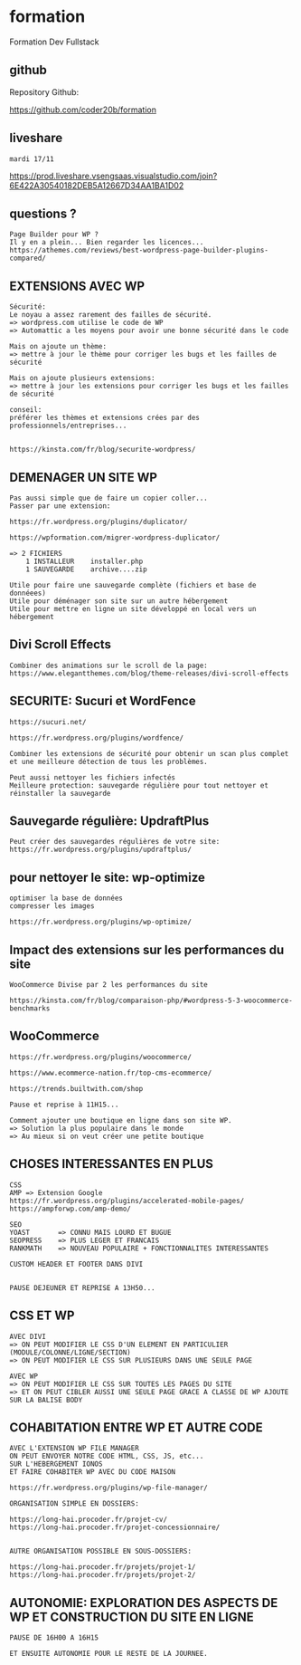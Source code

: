 # formation

Formation Dev Fullstack

## github

Repository Github:

https://github.com/coder20b/formation

## liveshare

    mardi 17/11

https://prod.liveshare.vsengsaas.visualstudio.com/join?6E422A30540182DEB5A12667D34AA1BA1D02

## questions ?

    Page Builder pour WP ?
    Il y en a plein... Bien regarder les licences...
    https://athemes.com/reviews/best-wordpress-page-builder-plugins-compared/


## EXTENSIONS AVEC WP

    Sécurité:
    Le noyau a assez rarement des failles de sécurité.
    => wordpress.com utilise le code de WP
    => Automattic a les moyens pour avoir une bonne sécurité dans le code

    Mais on ajoute un thème:
    => mettre à jour le thème pour corriger les bugs et les failles de sécurité

    Mais on ajoute plusieurs extensions:
    => mettre à jour les extensions pour corriger les bugs et les failles de sécurité

    conseil:
    préférer les thèmes et extensions crées par des professionnels/entreprises...


    https://kinsta.com/fr/blog/securite-wordpress/


## DEMENAGER UN SITE WP

    Pas aussi simple que de faire un copier coller...
    Passer par une extension:

    https://fr.wordpress.org/plugins/duplicator/

    https://wpformation.com/migrer-wordpress-duplicator/

    => 2 FICHIERS
        1 INSTALLEUR    installer.php
        1 SAUVEGARDE    archive....zip

    Utile pour faire une sauvegarde complète (fichiers et base de donnéees)
    Utile pour déménager son site sur un autre hébergement
    Utile pour mettre en ligne un site développé en local vers un hébergement


## Divi Scroll Effects

    Combiner des animations sur le scroll de la page:
    https://www.elegantthemes.com/blog/theme-releases/divi-scroll-effects


## SECURITE: Sucuri et WordFence

    https://sucuri.net/

    https://fr.wordpress.org/plugins/wordfence/

    Combiner les extensions de sécurité pour obtenir un scan plus complet
    et une meilleure détection de tous les problèmes.

    Peut aussi nettoyer les fichiers infectés
    Meilleure protection: sauvegarde régulière pour tout nettoyer et réinstaller la sauvegarde

## Sauvegarde régulière: UpdraftPlus

    Peut créer des sauvegardes régulières de votre site:
    https://fr.wordpress.org/plugins/updraftplus/

## pour nettoyer le site: wp-optimize

    optimiser la base de données
    compresser les images

    https://fr.wordpress.org/plugins/wp-optimize/

## Impact des extensions sur les performances du site

    WooCommerce Divise par 2 les performances du site

    https://kinsta.com/fr/blog/comparaison-php/#wordpress-5-3-woocommerce-benchmarks


## WooCommerce

    https://fr.wordpress.org/plugins/woocommerce/

    https://www.ecommerce-nation.fr/top-cms-ecommerce/

    https://trends.builtwith.com/shop

    Pause et reprise à 11H15...

    Comment ajouter une boutique en ligne dans son site WP.
    => Solution la plus populaire dans le monde
    => Au mieux si on veut créer une petite boutique


## CHOSES INTERESSANTES EN PLUS


    CSS
    AMP => Extension Google
    https://fr.wordpress.org/plugins/accelerated-mobile-pages/
    https://ampforwp.com/amp-demo/

    SEO
    YOAST       => CONNU MAIS LOURD ET BUGUE
    SEOPRESS    => PLUS LEGER ET FRANCAIS
    RANKMATH    => NOUVEAU POPULAIRE + FONCTIONNALITES INTERESSANTES

    CUSTOM HEADER ET FOOTER DANS DIVI


    PAUSE DEJEUNER ET REPRISE A 13H50...


## CSS ET WP

    AVEC DIVI
    => ON PEUT MODIFIER LE CSS D'UN ELEMENT EN PARTICULIER (MODULE/COLONNE/LIGNE/SECTION)
    => ON PEUT MODIFIER LE CSS SUR PLUSIEURS DANS UNE SEULE PAGE

    AVEC WP
    => ON PEUT MODIFIER LE CSS SUR TOUTES LES PAGES DU SITE
    => ET ON PEUT CIBLER AUSSI UNE SEULE PAGE GRACE A CLASSE DE WP AJOUTE SUR LA BALISE BODY


## COHABITATION ENTRE WP ET AUTRE CODE

    AVEC L'EXTENSION WP FILE MANAGER
    ON PEUT ENVOYER NOTRE CODE HTML, CSS, JS, etc...
    SUR L'HEBERGEMENT IONOS
    ET FAIRE COHABITER WP AVEC DU CODE MAISON

    https://fr.wordpress.org/plugins/wp-file-manager/

    ORGANISATION SIMPLE EN DOSSIERS:

    https://long-hai.procoder.fr/projet-cv/
    https://long-hai.procoder.fr/projet-concessionnaire/


    AUTRE ORGANISATION POSSIBLE EN SOUS-DOSSIERS:

    https://long-hai.procoder.fr/projets/projet-1/
    https://long-hai.procoder.fr/projets/projet-2/


## AUTONOMIE: EXPLORATION DES ASPECTS DE WP ET CONSTRUCTION DU SITE EN LIGNE

    PAUSE DE 16H00 A 16H15

    ET ENSUITE AUTONOMIE POUR LE RESTE DE LA JOURNEE.
